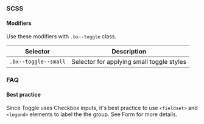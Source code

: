 ### SCSS

#### Modifiers

Use these modifiers with `.bx--toggle` class.

| Selector             | Description                               |
| -------------------- | ----------------------------------------- |
| `.bx--toggle--small` | Selector for applying small toggle styles |

### FAQ

#### Best practice

Since Toggle uses Checkbox inputs, it's best practice to use `<fieldset>` and
`<legend>` elements to label the the group. See Form for more details.
